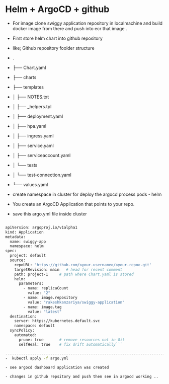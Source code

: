 # Helm + ArgoCD + github
- For image clone swiggy application repository in localmachine and build docker image from there and push into ecr that image .
- First store helm chart into github repository 
- like;  Github repository foolder structure
   
-   .
- ├── Chart.yaml
- ├── charts
- ├── templates
- │   ├── NOTES.txt
- │   ├── _helpers.tpl
- │   ├── deployment.yaml
- │   ├── hpa.yaml
- │   ├── ingress.yaml
- │   ├── service.yaml
- │   ├── serviceaccount.yaml
- │   └── tests
- │       └── test-connection.yaml
- └── values.yaml 

- create namespace in cluster for deploy the argocd process pods - helm

- You create an ArgoCD Application that points to your repo. 
- save this argo.yml file inside cluster 
```bash

apiVersion: argoproj.io/v1alpha1
kind: Application
metadata:
  name: swiggy-app
  namespace: helm
spec:
  project: default
  source:
    repoURL: 'https://github.com/<your-username>/<your-repo>.git'
    targetRevision: main   # head for recent comment 
    path: project-1     # path where Chart.yaml is stored
    helm:                                          
      parameters:
        - name: replicaCount
          value: "2"
        - name: image.repository
          value: "rakeshkanzariya/swiggy-application"
        - name: image.tag
          value: "latest"
  destination:
    server: https://kubernetes.default.svc
    namespace: default
  syncPolicy:
    automated:
      prune: true       # remove resources not in Git
      selfHeal: true    # fix drift automatically```
      
------------------------------------------------------------------------------------------------------------------------------
-  kubectl apply -f argo.yml

- see argocd dashboard application was created 

- changes in github repsitory and push then see in argocd working .. 